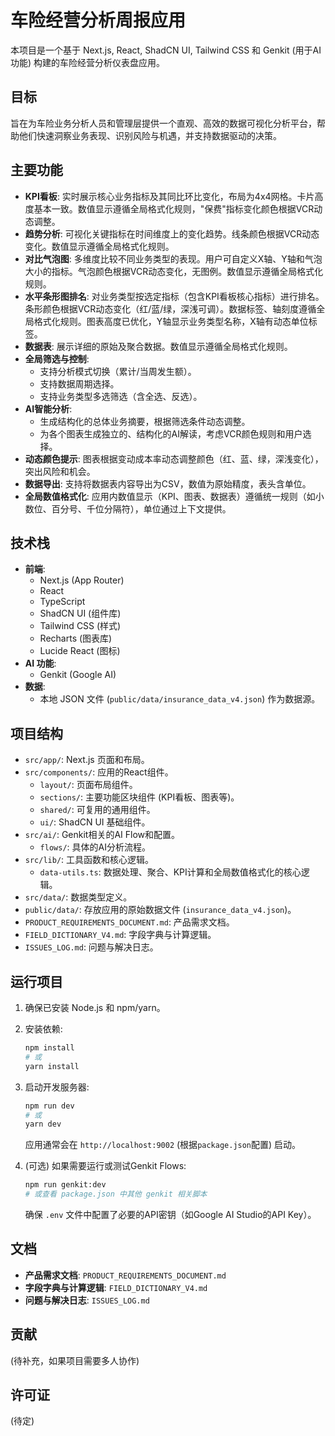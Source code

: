 
# 车险经营分析周报应用

本项目是一个基于 Next.js, React, ShadCN UI, Tailwind CSS 和 Genkit (用于AI功能) 构建的车险经营分析仪表盘应用。

## 目标

旨在为车险业务分析人员和管理层提供一个直观、高效的数据可视化分析平台，帮助他们快速洞察业务表现、识别风险与机遇，并支持数据驱动的决策。

## 主要功能

- **KPI看板**: 实时展示核心业务指标及其同比环比变化，布局为4x4网格。卡片高度基本一致。数值显示遵循全局格式化规则，"保费"指标变化颜色根据VCR动态调整。
- **趋势分析**: 可视化关键指标在时间维度上的变化趋势。线条颜色根据VCR动态变化。数值显示遵循全局格式化规则。
- **对比气泡图**: 多维度比较不同业务类型的表现。用户可自定义X轴、Y轴和气泡大小的指标。气泡颜色根据VCR动态变化，无图例。数值显示遵循全局格式化规则。
- **水平条形图排名**: 对业务类型按选定指标（包含KPI看板核心指标）进行排名。条形颜色根据VCR动态变化（红/蓝/绿，深浅可调）。数据标签、轴刻度遵循全局格式化规则。图表高度已优化，Y轴显示业务类型名称，X轴有动态单位标签。
- **数据表**: 展示详细的原始及聚合数据。数值显示遵循全局格式化规则。
- **全局筛选与控制**: 
    - 支持分析模式切换（累计/当周发生额）。
    - 支持数据周期选择。
    - 支持业务类型多选筛选（含全选、反选）。
- **AI智能分析**: 
    - 生成结构化的总体业务摘要，根据筛选条件动态调整。
    - 为各个图表生成独立的、结构化的AI解读，考虑VCR颜色规则和用户选择。
- **动态颜色提示**: 图表根据变动成本率动态调整颜色（红、蓝、绿，深浅变化），突出风险和机会。
- **数据导出**: 支持将数据表内容导出为CSV，数值为原始精度，表头含单位。
- **全局数值格式化**: 应用内数值显示（KPI、图表、数据表）遵循统一规则（如小数位、百分号、千位分隔符），单位通过上下文提供。

## 技术栈

- **前端**:
    - Next.js (App Router)
    - React
    - TypeScript
    - ShadCN UI (组件库)
    - Tailwind CSS (样式)
    - Recharts (图表库)
    - Lucide React (图标)
- **AI 功能**:
    - Genkit (Google AI)
- **数据**:
    - 本地 JSON 文件 (`public/data/insurance_data_v4.json`) 作为数据源。

## 项目结构

- `src/app/`: Next.js 页面和布局。
- `src/components/`: 应用的React组件。
    - `layout/`: 页面布局组件。
    - `sections/`: 主要功能区块组件 (KPI看板、图表等)。
    - `shared/`: 可复用的通用组件。
    - `ui/`: ShadCN UI 基础组件。
- `src/ai/`: Genkit相关的AI Flow和配置。
    - `flows/`: 具体的AI分析流程。
- `src/lib/`: 工具函数和核心逻辑。
    - `data-utils.ts`: 数据处理、聚合、KPI计算和全局数值格式化的核心逻辑。
- `src/data/`: 数据类型定义。
- `public/data/`: 存放应用的原始数据文件 (`insurance_data_v4.json`)。
- `PRODUCT_REQUIREMENTS_DOCUMENT.md`: 产品需求文档。
- `FIELD_DICTIONARY_V4.md`: 字段字典与计算逻辑。
- `ISSUES_LOG.md`: 问题与解决日志。

## 运行项目

1.  确保已安装 Node.js 和 npm/yarn。
2.  安装依赖:
    ```bash
    npm install
    # 或
    yarn install
    ```
3.  启动开发服务器:
    ```bash
    npm run dev
    # 或
    yarn dev
    ```
    应用通常会在 `http://localhost:9002` (根据`package.json`配置) 启动。

4.  (可选) 如果需要运行或测试Genkit Flows:
    ```bash
    npm run genkit:dev
    # 或查看 package.json 中其他 genkit 相关脚本
    ```
    确保 `.env` 文件中配置了必要的API密钥（如Google AI Studio的API Key）。

## 文档

- **产品需求文档**: `PRODUCT_REQUIREMENTS_DOCUMENT.md`
- **字段字典与计算逻辑**: `FIELD_DICTIONARY_V4.md`
- **问题与解决日志**: `ISSUES_LOG.md`

## 贡献

(待补充，如果项目需要多人协作)

## 许可证

(待定)

